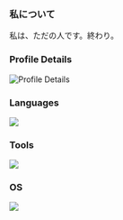 ### 私について
私は、ただの人です。終わり。

### Profile Details
![Profile Details](http://github-profile-summary-cards.vercel.app/api/cards/profile-details?username=amawa0001&theme=aura)

### Languages
<img src="https://skillicons.dev/icons?i=c,discordjs,html,java,js,nodejs,php,py" />

### Tools
<img src="https://skillicons.dev/icons?i=blender,cloudflare,discord,git,github,gmail,grafana,twitter,visualstudio,vscode,wordpress" />

### OS
<img src="https://skillicons.dev/icons?i=apple,linux,windows" />

<!---
amawa0001/amawa0001 is a ✨ special ✨ repository because its `README.md` (this file) appears on your GitHub profile.
You can click the Preview link to take a look at your changes.
--->
